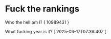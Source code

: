 # Fuck the rankings

Who the hell am I?
{ 10989431 }

What fucking year is it?
[ 2025-03-17T07:36:40Z ]
